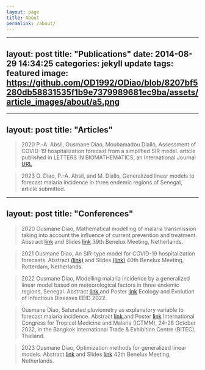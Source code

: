 ```yaml
---
layout: page
title: About
permalink: /about/
---
```


---
layout: post
title:  "Publications"
date:   2014-08-29 14:34:25
categories: jekyll update
tags: featured
image: https://github.com/OD1992/ODiao/blob/8207bf5280db58831535f1b9e7379989681ec9ba/assets/article_images/about/a5.png
---

---
layout: post
title:  "Articles"
---
>2020
>P.-A. Absil, Ousmane Diao, Mouhamadou Diallo, Assessment of COVID-19 hospitalization forecast from a simplified SIR model.
> article published in LETTERS IN BIOMATHEMATICS, an International Journal
><a href="https://lettersinbiomath.journals.publicknowledgeproject.org/index.php/lib/article/view/403">URL</a>

>2023
>O. Diao, P.-A. Absil, and M. Diallo, Generalized linear models to forecast
malaria incidence in three endemic regions of Senegal, article submitted.
  
---
layout: post
title:  "Conferences"
---
>2020
>Ousmane Diao, Mathematical modelling of malaria transmission taking into account the influence of current prevention and treatment.
> Abstract <a href="https://www.dropbox.com/s/n451fxy7l2uns4r/main_benelux.pdf?dl=0&quot;">link</a> and Slides <a href="https://www.dropbox.com/s/soz1pnpa699tfm7/benelux%20presentation%20new.pdf?dl=0&quot;">link</a>
>39th Benelux Meeting, Netherlands.

>2021
>Ousmane Diao, An SIR-type model for COVID-19 hospitalization forecasts.
> Abstract <a href="https://www.dropbox.com/s/b8anm6h2imxv1s4/Benelux_2021_abstract.pdf?dl=0&quot;">(link)</a> and Slides <a href="https://www.dropbox.com/s/zxo3vnoz583rmxw/Slides_benelux_2021_06_28.pdf?dl=0&quot;"> (link)</a>
> 40th Benelux Meeting, Rotterdam, Netherlands.

>2022
>Ousmane Diao, Modelling malaria incidence by a generalized linear model based on meteorological factors in three endemic regions, Senegal. 
> Abstract <a href="https://www.dropbox.com/s/omyzy7jxa6o3zmv/main_conf_eeid_2022_Atlanta_2022_03_14.pdf?dl=0&quot;"> link </a> and Poster <a href="https://www.dropbox.com/s/zywc8hnrb42oe6b/poster_Ousmane_EEID2022.pdf?dl=0&quot;"> link</a>
> Ecology and Evolution of Infectious Diseases EEID 2022.

>Ousmane Diao, Saturated pluviometry as explanatory variable to forecast malaria incidence.
> Abstract <a href="https://www.dropbox.com/s/joswvb0zpc73i5l/Abstract_ICTMM2022.pdf?dl=0;"> link </a> and Poster <a href="https://www.dropbox.com/s/sbcuo6fqluw70zo/Poster_ICTMM_2022.pdf?dl=0;"> link</a>
> International Congress for Tropical Medicine and Malaria (ICTMM), 24-28 October 2022, in the Bangkok International Trade & Exhibition Centre (BITEC), Thailand.

>2023
>Ousmane Diao, Optimization methods for generalized linear models.
> Abstract <a href="https://www.dropbox.com/s/eu58jaizrh2w7nd/OusmaneDiao.pdf?dl=0">link</a> and Slides <a href="https://www.dropbox.com/s/b6x5fw646gimw83/Presentations_benelux_2023.pdf?dl=0">link</a>
>42th Benelux Meeting, Netherlands.




